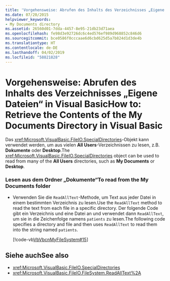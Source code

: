 ```yaml
---
title: 'Vorgehensweise: Abrufen des Inhalts des Verzeichnisses „Eigene Dateien“ in Visual Basic'
ms.date: 07/20/2015
helpviewer_keywords:
- My Documents directory
ms.assetid: 26560d01-7dda-4457-8e95-21db23d71aea
ms.openlocfilehash: fe98d3e92726dc6c4ed576ef989d968852c846d6
ms.sourcegitcommit: bce0586f0cccaae6d6cbd625d5a7b824d1d3de4b
ms.translationtype: HT
ms.contentlocale: de-DE
ms.lasthandoff: 04/02/2019
ms.locfileid: "58821828"
---
```

# <a name="how-to-retrieve-the-contents-of-the-my-documents-directory-in-visual-basic"></a><span data-ttu-id="acbac-102">Vorgehensweise: Abrufen des Inhalts des Verzeichnisses „Eigene Dateien“ in Visual Basic</span><span class="sxs-lookup"><span data-stu-id="acbac-102">How to: Retrieve the Contents of the My Documents Directory in Visual Basic</span></span>
<span data-ttu-id="acbac-103">Das <xref:Microsoft.VisualBasic.FileIO.SpecialDirectories>-Objekt kann verwendet werden, um aus vielen **All Users**-Verzeichnissen zu lesen, z.B. **Dokumente** oder **Desktop**.</span><span class="sxs-lookup"><span data-stu-id="acbac-103">The <xref:Microsoft.VisualBasic.FileIO.SpecialDirectories> object can be used to read from many of the **All Users** directories, such as **My Documents** or **Desktop**.</span></span>  
  
### <a name="to-read-from-the-my-documents-folder"></a><span data-ttu-id="acbac-104">Lesen aus dem Ordner „Dokumente“</span><span class="sxs-lookup"><span data-stu-id="acbac-104">To read from the My Documents folder</span></span>  
  
-   <span data-ttu-id="acbac-105">Verwenden Sie die `ReadAllText`-Methode, um Text aus jeder Datei in einem bestimmten Verzeichnis zu lesen.</span><span class="sxs-lookup"><span data-stu-id="acbac-105">Use the `ReadAllText` method to read the text from each file in a specific directory.</span></span> <span data-ttu-id="acbac-106">Der folgende Code gibt ein Verzeichnis und eine Datei an und verwendet dann `ReadAllText`, um sie in die Zeichenfolge namens `patients` zu lesen.</span><span class="sxs-lookup"><span data-stu-id="acbac-106">The following code specifies a directory and file and then uses `ReadAllText` to read them into the string named `patients`.</span></span>  
  
     [!code-vb[VbVbcnMyFileSystem#15](~/samples/snippets/visualbasic/VS_Snippets_VBCSharp/VbVbcnMyFileSystem/VB/Class1.vb#15)]  
  
## <a name="see-also"></a><span data-ttu-id="acbac-107">Siehe auch</span><span class="sxs-lookup"><span data-stu-id="acbac-107">See also</span></span>

- <xref:Microsoft.VisualBasic.FileIO.SpecialDirectories>
- <xref:Microsoft.VisualBasic.FileIO.FileSystem.ReadAllText%2A>
